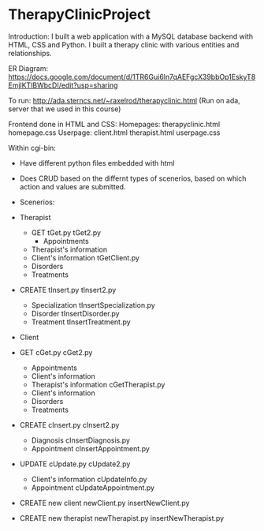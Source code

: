 # TherapyClinicProject

Introduction: I built a web application with a MySQL database backend with HTML, CSS and Python. I built a therapy clinic with various entities and relationships.

ER Diagram: https://docs.google.com/document/d/1TR6Gui6ln7qAEFgcX39bbOp1EskyT8EmjlKTlBWbcDI/edit?usp=sharing

To run: http://ada.sterncs.net/~raxelrod/therapyclinic.html (Run on ada, server that we used in this course)

Frontend done in HTML and CSS: 
  Homepages: therapyclinic.html homepage.css
  Userpage: client.html therapist.html userpage.css
  
Within cgi-bin:
 - Have different python files embedded with html 
 - Does CRUD based on the differnt types of scenerios, based on which action and values are submitted.
 
 - Scenerios:
 - Therapist
    - GET tGet.py tGet2.py
        - Appointments
    - Therapist's information
    - Client's information tGetClient.py
    - Disorders
    - Treatments
  - CREATE tInsert.py tInsert2.py
    - Specialization tInsertSpecialization.py
    - Disorder tInsertDisorder.py
    - Treatment tInsertTreatment.py
 - Client
  - GET cGet.py cGet2.py
    - Appointments
    - Client's information
    - Therapist's information cGetTherapist.py
    - Client's information
    - Disorders
    - Treatments
  - CREATE cInsert.py cInsert2.py
    - Diagnosis cInsertDiagnosis.py
    - Appointment cInsertAppointment.py
  - UPDATE cUpdate.py cUpdate2.py
    - Client's information cUpdateInfo.py
    - Appointment cUpdateAppointment.py
 - CREATE new client newClient.py insertNewClient.py
 - CREATE new therapist newTherapist.py insertNewTherapist.py
